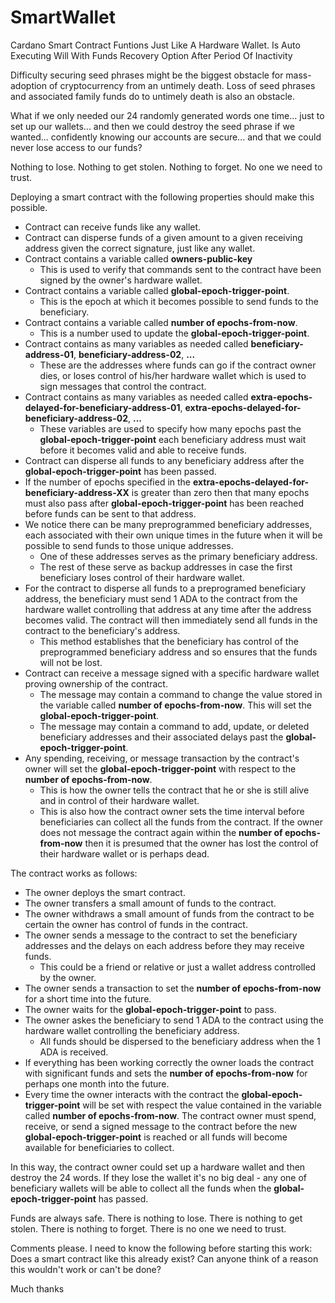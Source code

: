 # SmartWallet

Cardano Smart Contract Funtions Just Like A Hardware Wallet.
Is Auto Executing Will With Funds Recovery Option After Period Of Inactivity

Difficulty securing seed phrases might be the biggest obstacle for mass-adoption of cryptocurrency from an untimely death. 
Loss of seed phrases and associated family funds do to untimely death is also an obstacle.



What if we only needed our 24 randomly generated words one time... 
just to set up our wallets... 
and then we could destroy the seed phrase if we wanted...
confidently knowing our accounts are secure...
and that we could never lose access to our funds?

Nothing to lose. 
Nothing to get stolen. 
Nothing to forget.
No one we need to trust.

Deploying a smart contract with the following properties should make this possible.
* Contract can receive funds like any wallet.
* Contract can disperse funds of a given amount to a given receiving address given the correct signature, just like any wallet.
* Contract contains a variable called **owners-public-key**
  * This is used to verify that commands sent to the contract have been signed by the owner's hardware wallet.
* Contract contains a variable called **global-epoch-trigger-point**.
  * This is the epoch at which it becomes possible to send funds to the beneficiary.
* Contract contains a variable called **number of epochs-from-now**.
  * This is a number used to update the **global-epoch-trigger-point**. 
* Contract contains as many variables as needed called **beneficiary-address-01**, **beneficiary-address-02**, **...**
  * These are the addresses where funds can go if the contract owner dies, or loses control of his/her hardware wallet which is used to sign messages that control the contract.
* Contract contains as many variables as needed called **extra-epochs-delayed-for-beneficiary-address-01**, **extra-epochs-delayed-for-beneficiary-address-02**, **...**
  * These variables are used to specify how many epochs past the **global-epoch-trigger-point** each beneficiary address must wait before it becomes valid and able to receive funds.
* Contract can disperse all funds to any beneficiary address after the **global-epoch-trigger-point** has been passed.
* If the number of epochs specified in the **extra-epochs-delayed-for-beneficiary-address-XX** is greater than zero then that many epochs must also pass after **global-epoch-trigger-point** has been reached before funds can be sent to that address.
* We notice there can be many preprogrammed beneficiary addresses, each associated with their own unique times in the future when it will be possible to send funds to those unique addresses. 
  * One of these addresses serves as the primary beneficiary address.
  * The rest of these serve as backup addresses in case the first beneficiary loses control of their hardware wallet.
* For the contract to disperse all funds to a preprogramed beneficiary address, the beneficiary must send 1 ADA to the contract from the hardware wallet controlling that address at any time after the address becomes valid. The contract will then immediately send all funds in the contract to the beneficiary's address.
  * This method establishes that the beneficiary has control of the preprogrammed beneficiary address and so ensures that the funds will not be lost.
* Contract can receive a message signed with a specific hardware wallet proving ownership of the contract.
  * The message may contain a command to change the value stored in the variable called **number of epochs-from-now**. This will set the **global-epoch-trigger-point**.
  * The message may contain a command to add, update, or deleted beneficiary addresses and their associated delays past the **global-epoch-trigger-point**.
* Any spending, receiving, or message transaction by the contract's owner will set the **global-epoch-trigger-point** with respect to the **number of epochs-from-now**.
  * This is how the owner tells the contract that he or she is still alive and in control of their hardware wallet.
  * This is also how the contract owner sets the time interval before beneficiaries can collect all the funds from the contract. If the owner does not message the contract again within the **number of epochs-from-now** then it is presumed that the owner has lost the control of their hardware wallet or is perhaps dead.

The contract works as follows:  
* The owner deploys the smart contract.
* The owner transfers a small amount of funds to the contract. 
* The owner withdraws a small amount of funds from the contract to be certain the owner has control of funds in the contract.
* The owner sends a message to the contract to set the beneficiary addresses and the delays on each address before they may receive funds. 
  * This could be a friend or relative or just a wallet address controlled by the owner.
* The owner sends a transaction to set the **number of epochs-from-now** for a short time into the future.
* The owner waits for the **global-epoch-trigger-point** to pass.
* The owner askes the beneficiary to send 1 ADA to the contract using the hardware wallet controlling the beneficiary address.
  * All funds should be dispersed to the beneficiary address when the 1 ADA is received.  
* If everything has been working correctly the owner loads the contract with significant funds and sets the **number of epochs-from-now** for perhaps one month into the future.
* Every time the owner interacts with the contract the **global-epoch-trigger-point** will be set with respect the value contained in the variable called **number of epochs-from-now**.
The contract owner must spend, receive, or send a signed message to the contract before the new **global-epoch-trigger-point** is reached or all funds will become available for beneficiaries to collect.

In this way, the contract owner could set up a hardware wallet and then destroy the 24 words. If they lose the wallet it's no big deal - any one of beneficiary wallets will be able to collect all the funds when the **global-epoch-trigger-point** has passed.

Funds are always safe.
There is nothing to lose. 
There is nothing to get stolen. 
There is nothing to forget.
There is no one we need to trust.



Comments please.
I need to know the following before starting this work:
Does a smart contract like this already exist?
Can anyone think of a reason this wouldn't work or can't be done?

Much thanks
